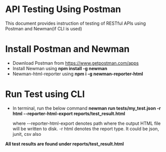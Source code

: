 # API Testing Using Postman
This document provides instruction of testing of RESTful APIs using Postman and Newman(if CLI is used)

# Install Postman and Newman 
* Download Postman from <https://www.getpostman.com/apps>
* Install Newman using **npm install -g newman**
* Newman-html-reporter using **npm i -g newman-reporter-html**

# Run Test using CLI
* In terminal, run the below command
	__newman run tests/my_test.json -r html --reporter-html-export reports/test_result.html__
	 
	 where  --reporter-html-export <path> denotes path where the output HTML file will be written to disk.
			-r html denotes the report type. It could be json, junit, csv also



**All test results are found under reports/test_result.html**
